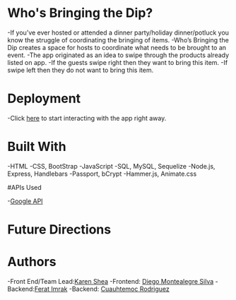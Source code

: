 # Who's Bringing the Dip? 

-If you’ve ever hosted or attended a dinner party/holiday dinner/potluck you know the struggle of coordinating the bringing of items.
-Who’s Bringing the Dip creates a space for hosts to coordinate what needs to be brought to an event. 
-The app originated as an idea to swipe through the products already listed on app.
-If the guests swipe right then they want to bring this item. -If swipe left then they do not want to bring this item.

# Deployment

-Click [here](http://thedip.herokuapp.com/login) to start interacting with the app right away.

# Built With 

-HTML
-CSS, BootStrap
-JavaScript
-SQL, MySQL, Sequelize 
-Node.js, Express, Handlebars
-Passport, bCrypt
-Hammer.js, Animate.css

#APIs Used

-[Google API](https://developers.google.com/custom-search/v1/using_rest)

# Future Directions

# Authors

-Front End/Team Lead:[Karen Shea](https://github.com/ks563)
-Frontend: [Diego Montealegre Silva](https://github.com/didachos24)
-Backend:[Ferat Imrak](https://github.com/jiro1)
-Backend: [Cuauhtemoc Rodriguez](https://github.com/Cuauhtemoc)


